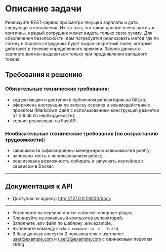# Описание задачи

Реализуйте REST-сервис просмотра текущей зарплаты и даты следующего
повышения. Из-за того, что такие данные очень важны и критичны, каждый
сотрудник может видеть только свою сумму. Для обеспечения безопасности, вам
потребуется реализовать метод где по логину и паролю сотрудника будет выдан
секретный токен, который действует в течение определенного времени. Запрос
данных о зарплате должен выдаваться только при предъявлении валидного токена.

## Требования к решению

### Обязательные технические требования:

- код размещен и доступен в публичном репозитории на GitLab;
- оформлена инструкция по запуску сервиса и взаимодействию с проектом
  (Markdown файл с использованием конструкций разметки от GitLab по
  необходимости);
- сервис реализован на FastAPI.

### Необязательные технические требования (по возрастанию трудоемкости):

- зависимости зафиксированы менеджером зависимостей poetry;
- написаны тесты с использованием pytest;
- реализована возможность собирать и запускать контейнер с сервисом в Docker.

<hr />

## Документация к API

- Доступна по адресу: http://127.0.0.1:8000/docs

<hr />

- Установите на сервере docker и docker-compose-plugin;
- Клонируйте на локальный компьютер репозиторий;
- Заполните .env файл по шаблону .env.example;
- Выполните команду `docker compose up -d --build`;
- В базу данных внесутся 2 пользователя с username: user@example.com и user2@example.com с одинаковым паролем string

